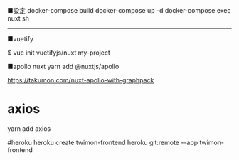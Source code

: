 ■設定
docker-compose build
docker-compose up -d
docker-compose exec nuxt sh




--------------------------------------------

■vuetify

 $ vue init vuetifyjs/nuxt my-project


■apollo nuxt
yarn add @nuxtjs/apollo


https://takumon.com/nuxt-apollo-with-graphpack



# axios
yarn add axios




#heroku 
heroku create twimon-frontend
heroku git:remote --app twimon-frontend
